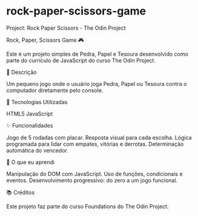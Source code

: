# rock-paper-scissors-game

Project: Rock Paper Scissors - The Odin Project

Rock, Paper, Scissors Game 🎮

Este é um projeto simples de Pedra, Papel e Tesoura desenvolvido como parte do currículo de JavaScript do curso The Odin Project.

📝 Descrição

Um pequeno jogo onde o usuário joga Pedra, Papel ou Tesoura contra o computador diretamente pelo console.

🔧 Tecnologias Utilizadas

HTML5
JavaScript

✨ Funcionalidades

Jogo de 5 rodadas com placar.
Resposta visual para cada escolha.
Lógica programada para lidar com empates, vitórias e derrotas.
Determinação automática do vencedor.

🧠 O que eu aprendi

Manipulação do DOM com JavaScript.
Uso de funções, condicionais e eventos.
Desenvolvimento progressivo: do zero a um jogo funcional.

📚 Créditos

Este projeto faz parte do curso Foundations do The Odin Project.

